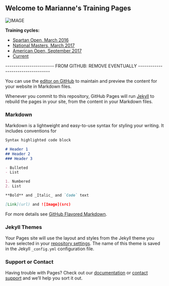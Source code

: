 ## Welcome to Marianne's Training Pages

![IMAGE](src="https://huebner.github.io/snatchstart.jpg")

**Training cycles:**

- [Spartan Open, March 2016](https://huebner.github.io/spartan2016.html)
- [National Masters, March 2017](https://huebner.github.io/National2017.html)
- [American Open, September 2017](https://huebner.github.io/AmOpen2017.html)
- [Current](https://huebner.github.io/tonnage.html)




------------------------  FROM GITHUB: REMOVE EVENTUALLY ----------------------------------

You can use the [editor on GitHub](https://github.com/huebner/huebner.github.io/edit/master/index.md) to maintain and preview the content for your website in Markdown files.

Whenever you commit to this repository, GitHub Pages will run [Jekyll](https://jekyllrb.com/) to rebuild the pages in your site, from the content in your Markdown files.

### Markdown

Markdown is a lightweight and easy-to-use syntax for styling your writing. It includes conventions for

```markdown
Syntax highlighted code block

# Header 1
## Header 2
### Header 3

- Bulleted
- List

1. Numbered
2. List

**Bold** and _Italic_ and `Code` text

[Link](url) and ![Image](src)
```

For more details see [GitHub Flavored Markdown](https://guides.github.com/features/mastering-markdown/).

### Jekyll Themes

Your Pages site will use the layout and styles from the Jekyll theme you have selected in your [repository settings](https://github.com/huebner/huebner.github.io/settings). The name of this theme is saved in the Jekyll `_config.yml` configuration file.

### Support or Contact

Having trouble with Pages? Check out our [documentation](https://help.github.com/categories/github-pages-basics/) or [contact support](https://github.com/contact) and we’ll help you sort it out.
